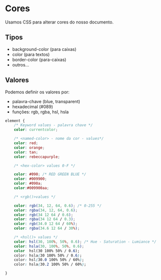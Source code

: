 # Cores

Usamos  CSS para alterar cores do nosso documento.

## Tipos

* background-color (para caixas)
* color (para textos)
* border-color (para-caixas)
* outros...

## Valores

Podemos definir os valores por:

* palavra-chave (blue, transparent)
* hexadecimal (#089)
* funções: rgb, rgba, hsl, hsla

``` css
element {
    /* Keyword values - palavra chave */
    color: currentcolor;

    /* <named-color> - nome da cor - values*/
    color: red;
    color: orange;
    color: tan;
    color: rebeccapurple;

    /* <hex-color> values 0-F */

    color: #090; /* RED GREEN BLUE */
    color: #009900;
    color: #090a;
    color:#009900aa;

    /* <rgb()>values */

    color: rgb(34, 12, 64, 0.6); /* 0-255 */
    color: rgba(34, 12, 64, 0.6);
    color: rgb(34 12 64 / 0.6);
    color: rgba(34 12 64 / 0.3);
    color: rgb(34.0 12 64 / 60%);
    color: rgba(34.6 12 64 / 30%);

    /* <hsl()> values */
    color: hsl(30, 100%, 50%, 0.6); /* Hue - Saturation - Lumiance */
    color: hsla(30, 100%, 50%, 0.6);
    color  hsl(30 100% 50% / 0.6);
    color: hsla(30 100% 50% / 0.6);
    color: hsl(30.0 100% 50% / 60%);
    color: hsla(30.2 100% 50% / 60%);

}

```